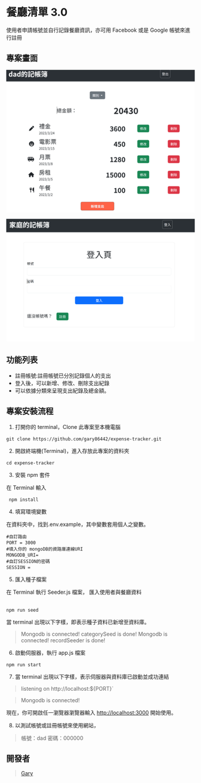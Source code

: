 # 餐廳清單 3.0

使用者申請帳號並自行記錄餐廳資訊，亦可用 Facebook 或是 Google 帳號來進行註冊

## 專案畫面

![image](https://github.com/gary86442/expense-tracker/blob/main/public/img/index.png)

![image](https://github.com/gary86442/expense-tracker/blob/main/public/img/login.png)

## 功能列表

- 註冊帳號:註冊帳號已分別記錄個人的支出
- 登入後，可以新增、修改、刪除支出紀錄
- 可以依據分類來呈現支出紀錄及總金額。

## 專案安裝流程

1. 打開你的 terminal，Clone 此專案至本機電腦

```
git clone https://github.com/gary86442/expense-tracker.git
```

2. 開啟終端機(Terminal)，進入存放此專案的資料夾

```
cd expense-tracker
```

3. 安裝 npm 套件

在 Terminal 輸入

```
 npm install
```

4. 填寫環境變數

在資料夾中，找到.env.example，其中變數套用個人之變數。

```
#自訂路由
PORT = 3000
#填入你的 mongoDB的資路庫連線URI
MONGODB_URI=
#自訂SESSION的密碼
SESSION =
```

5. 匯入種子檔案

在 Terminal 執行 Seeder.js 檔案， 匯入使用者與餐廳資料

```

npm run seed
```

當 terminal 出現以下字樣，即表示種子資料已新增至資料庫。

> Mongodb is connected!
> categorySeed is done!
> Mongodb is connected!
> recordSeeder is done!

6. 啟動伺服器，執行 app.js 檔案

```
npm run start
```

7. 當 terminal 出現以下字樣，表示伺服器與資料庫已啟動並成功連結

> listening on http://localhost:${PORT}`

> Mongodb is connected!

現在，你可開啟任一瀏覽器瀏覽器輸入 [http://localhost:3000](http://localhost:3000) 開始使用。

8. 以測試帳號或註冊帳號來使用網站，

> 帳號：dad
> 密碼：000000

## 開發者

> [Gary](https://github.com/gary86442)
